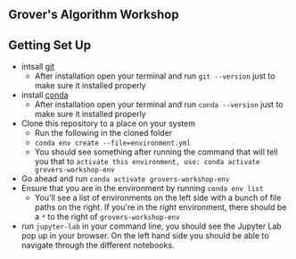 ## Grover's Algorithm Workshop

## Getting Set Up
* intsall [git](https://git-scm.com/book/en/v2/Getting-Started-Installing-Git)
  * After installation open your terminal and run `git --version` just to make sure it installed properly
* install [conda](https://conda.io/projects/conda/en/latest/user-guide/install/index.html)
  * After installation open your terminal and run `conda --version` just to make sure it installed properly
* Clone this repository to a place on your system
  * Run the following in the cloned folder
  * `conda env create --file=environment.yml`
  * You should see something after running the command that will tell you that to `activate this environment, use: conda activate grovers-workshop-env`
* Go ahead and run `conda activate grovers-workshop-env`
* Ensure that you are in the environment by running `conda env list`
  * You'll see a list of environments on the left side with a bunch of file paths on the right. If you're in the *right* environment, there should be a `*` to the right of `grovers-workshop-env`
* run `jupyter-lab` in your command line, you should see the Jupyter Lab pop up in your browser. On the left hand side you should be able to navigate through the different notebooks.
